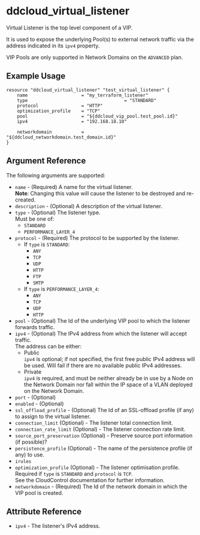 # ddcloud\_virtual\_listener

Virtual Listener is the top level component of a VIP.

It is used to expose the underlying Pool(s) to external network traffic via the address indicated in its `ipv4` property.

VIP Pools are only supported in Network Domains on the `ADVANCED` plan.

## Example Usage

```
resource "ddcloud_virtual_listener" "test_virtual_listener" {
	name                 	= "my_terraform_listener"
	type									= "STANDARD"
	protocol             	= "HTTP"
	optimization_profile 	= "TCP"
	pool                 	= "${ddcloud_vip_pool.test_pool.id}"
	ipv4                	= "192.168.18.10"

	networkdomain 		 	= "${ddcloud_networkdomain.test_domain.id}"
}
```

## Argument Reference

The following arguments are supported:

* `name` - (Required) A name for the virtual listener.  
  **Note**: Changing this value will cause the listener to be destroyed and re-created.
* `description` - (Optional) A description of the virtual listener.
* `type` - (Optional) The listener type.  
  Must be one of:
	* `STANDARD`
	* `PERFORMANCE_LAYER_4`
* `protocol` - (Required) The protocol to be supported by the listener.  
	* If `type` is `STANDARD`:
		* `ANY`
		* `TCP`
		* `UDP`
		* `HTTP`
		* `FTP`
		* `SMTP`
	* If `type` is `PERFORMANCE_LAYER_4`:
		* `ANY`
		* `TCP`
		* `UDP`
		* `HTTP`
* `pool` - (Optional) The Id of the underlying VIP pool to which the listener forwards traffic.
* `ipv4` - (Optional) The IPv4 address from which the listener will accept traffic.  
  The address can be either:
	* Public  
	  `ipv4` is optional; if not specified, the first free public IPv4 address will be used. Will fail if there are no available public IPv4 addresses.
	* Private  
	  `ipv4` is required, and must be neither already be in use by a Node on the Network Domain nor fall within the IP space of a VLAN deployed on the Network Domain.
* `port` - (Optional)
* `enabled` - (Optional)
* `ssl_offload_profile` - (Optional) The Id of an SSL-offload profile (if any) to assign to the virtual listener.
* `connection_limit` (Optional) - The listener total connection limit.
* `connection_rate_limit` (Optional) - The listener connection rate limit.
* `source_port_preservation` (Optional) - Preserve source port information (if possible)?
* `persistence_profile` (Optional) - The name of the persistence profile (if any) to use.
* `irules`
* `optimization_profile` (Optional) - The listener optimisation profile.  
  Required if `type` is `STANDARD` and `protocol` is `TCP`.  
	See the CloudControl documentation for further information.
* `networkdomain` - (Required) The Id of the network domain in which the VIP pool is created.

## Attribute Reference

* `ipv4` - The listener's IPv4 address.
